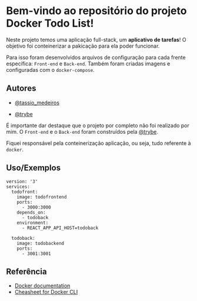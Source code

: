 
# Bem-vindo ao repositório do projeto Docker Todo List!

Neste projeto temos uma aplicação full-stack, um **aplicativo de tarefas**! O objetivo foi conteinerizar a pakicação para ela poder funcionar.

Para isso foram desenvolvidos arquivos de configuração para cada frente específica: `Front-end` e `Back-end`. Também foram criadas imagens e configuradas com o `docker-compose`.

## Autores

- [@tassio_medeiros](https://github.com/Tassio-Med)

- [@trybe](https://github.com/betrybe)

É importante dar destaque que o projeto por completo não foi realizado por mim.
O `Front-end` e o `Back-end` foram construídos pela [@trybe](https://github.com/betrybe).

Fiquei responsável pela conteinerização aplicação, ou seja, tudo referente à `docker`.


## Uso/Exemplos

```docker
version: '3'
services:
  todofront:
    image: todofrontend
    ports:
      - 3000:3000
    depends_on:
      - todoback
    environment:
      - REACT_APP_API_HOST=todoback

  todoback:
    image: todobackend
    ports:
      - 3001:3001

```


## Referência

 - [Docker documentation](https://docs.docker.com/desktop/)
 - [Cheasheet for Docker CLI](https://github.com/matiassingers/awesome-readme)
 

